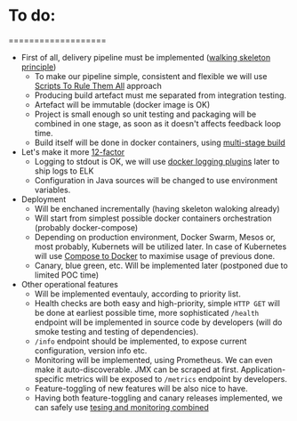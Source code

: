 # To do:
===================

* First of all, delivery pipeline must be implemented ([walking skeleton principle](http://alistair.cockburn.us/Walking+skeleton))
  * To make our pipeline simple, consistent and flexible we will use [Scripts To Rule Them All](https://github.com/github/scripts-to-rule-them-all) approach
  * Producing build artefact must me separated from integration testing.
  * Artefact will be immutable (docker image is OK)
  * Project is small enough so unit testing and packaging will be combined in one stage, as soon as it doesn't affects feedback loop time.
  * Build itself will be done in docker containers, using [multi-stage build](https://blog.alexellis.io/mutli-stage-docker-builds/)
* Let's make it more [12-factor](https://12factor.net)
  * Logging to stdout is OK, we will use [docker logging plugins](https://docs.docker.com/engine/admin/logging/plugins/) later to ship logs to ELK
  * Configuration in Java sources will be changed to use environment variables.
* Deployment
  * Will be enchaned incrementally (having skeleton waloking already)
  * Will start from simplest possible docker containers orchestration (probably docker-compose)
  * Depending on production environment, Docker Swarm, Mesos or, most probably, Kubernets will be utilized later. In case of Kubernetes will use [Compose to Docker](https://github.com/kubernetes/kompose) to maximise usage of previous done.
  * Canary, blue green, etc. Will be implemented later (postponed due to limited POC time)
* Other operational features
  * Will be implemented eventauly, according to priority list.
  * Health checks are both easy and high-priority, simple `HTTP GET` will be done at earliest possible time, more sophisticated `/health` endpoint will be implemented in source code by developers (will do smoke testing and testing of dependencies).
  * `/info` endpoint should be implemented, to expose current configuration, version info etc.
  * Monitoring will be implemented, using Prometheus. We can even make it auto-discoverable. JMX can be scraped at first. Application-specific metrics will be exposed to `/metrics` endpoint by developers.
  * Feature-toggling of new features will be also nice to have.
  * Having both feature-toggling and canary releases implemented, we can safely use [tesing and monitoring combined](https://www.theguardian.com/info/developer-blog/2016/dec/05/testing-in-production-how-we-combined-tests-with-monitoring)